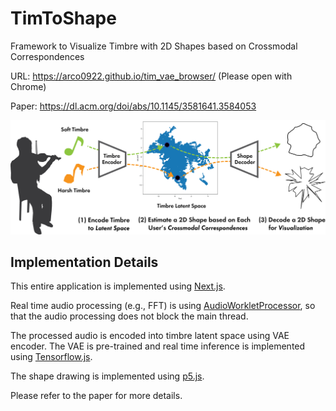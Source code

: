 # TimToShape

Framework to Visualize Timbre with 2D Shapes based on Crossmodal Correspondences

URL: https://arco0922.github.io/tim_vae_browser/ (Please open with Chrome)

Paper: https://dl.acm.org/doi/abs/10.1145/3581641.3584053

![](./resources/timtoshape_teaser.png)

## Implementation Details

This entire application is implemented using [Next.js](https://nextjs.org/).

Real time audio processing (e.g., FFT) is using [AudioWorkletProcessor](https://developer.mozilla.org/en-US/docs/Web/API/AudioWorkletProcessor), so that the audio processing does not block the main thread.

The processed audio is encoded into timbre latent space using VAE encoder. The VAE is pre-trained and real time inference is implemented using [Tensorflow.js](https://github.com/tensorflow/tfjs).

The shape drawing is implemented using [p5.js](https://p5js.org/).

Please refer to the paper for more details.
